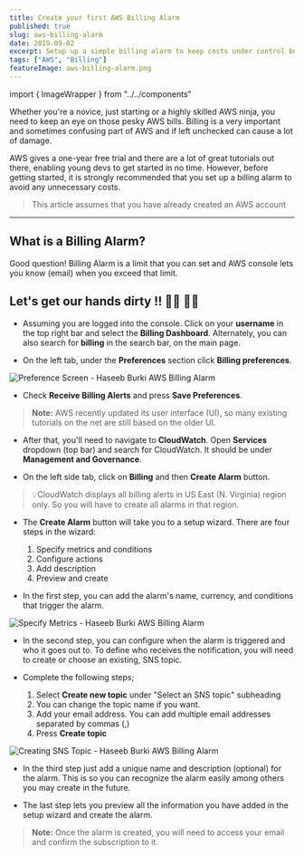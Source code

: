 ```yaml
---
title: Create your first AWS Billing Alarm
published: true
slug: aws-billing-alarm
date: 2019-09-02
excerpt: Setup up a simple billing alarm to keep costs under control before getting started with AWS
tags: ["AWS", "Billing"]
featureImage: aws-billing-alarm.png
---
```


<!-- Imports -->

import { ImageWrapper } from "../../components"

Whether you're a novice, just starting or a highly skilled AWS ninja, you need to keep an eye on those pesky AWS bills. Billing is a very important and sometimes confusing part of AWS and if left unchecked can cause a lot of damage.

AWS gives a one-year free trial and there are a lot of great tutorials out there, enabling young devs to get started in no time. However, before getting started, it is strongly recommended that you set up a billing alarm to avoid any unnecessary costs.

> This article assumes that you have already created an AWS account

---

## What is a Billing Alarm?

Good question! Billing Alarm is a limit that you can set and AWS console lets you know (email) when you exceed that limit.

## Let's get our hands dirty !! 👩‍💻 👨‍💻

- Assuming you are logged into the console. Click on your **username** in the top right bar and select the **Billing Dashboard**. Alternately, you can also search for **billing** in the search bar, on the main page.

- On the left tab, under the **Preferences** section click **Billing preferences**.

<ImageWrapper caption="Preference Screen - AWS Console">

![Preference Screen - Haseeb Burki AWS Billing Alarm](https://thepracticaldev.s3.amazonaws.com/i/8cuveiuxd8zysb8mzj1m.png)

</ImageWrapper>

- Check **Receive Billing Alerts** and press **Save Preferences**.

> **Note:** AWS recently updated its user interface (UI), so many existing tutorials on the net are still based on the older UI.

- After that, you'll need to navigate to **CloudWatch**. Open **Services** dropdown (top bar) and search for CloudWatch. It should be under **Management and Governance**.

- On the left side tab, click on **Billing** and then **Create Alarm** button.

> 💡CloudWatch displays all billing alerts in US East (N. Virginia) region only. So you will have to create all alarms in that region.

- The **Create Alarm** button will take you to a setup wizard. There are four steps in the wizard:

  1. Specify metrics and conditions
  2. Configure actions
  3. Add description
  4. Preview and create

- In the first step, you can add the alarm's name, currency, and conditions that trigger the alarm.

<ImageWrapper caption="Specify Metrics - AWS Console">

![Specify Metrics - Haseeb Burki AWS Billing Alarm](https://thepracticaldev.s3.amazonaws.com/i/qw20whamjy12hsqh16ce.png)

</ImageWrapper>

- In the second step, you can configure when the alarm is triggered and who it goes out to. To define who receives the notification, you will need to create or choose an existing, SNS topic.

- Complete the following steps;

  1. Select **Create new topic** under "Select an SNS topic" subheading
  2. You can change the topic name if you want.
  3. Add your email address. You can add multiple email addresses separated by commas (,)
  4. Press **Create topic**

<ImageWrapper caption="Creating SNS Topic - AWS Console">

![Creating SNS Topic - Haseeb Burki AWS Billing Alarm](https://thepracticaldev.s3.amazonaws.com/i/ovjpwulk0pri99r1vn86.png)

</ImageWrapper>

- In the third step just add a unique name and description (optional) for the alarm. This is so you can recognize the alarm easily among others you may create in the future.

- The last step lets you preview all the information you have added in the setup wizard and create the alarm.

> **Note:** Once the alarm is created, you will need to access your email and confirm the subscription to it.
